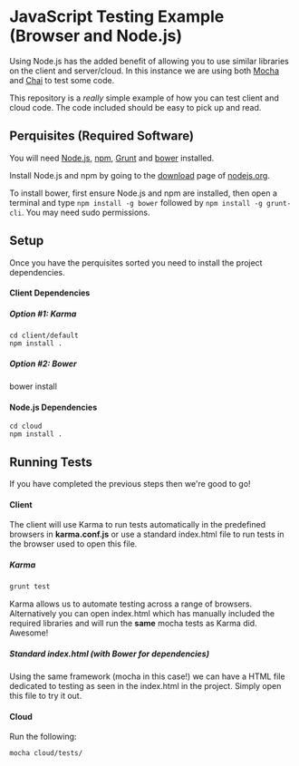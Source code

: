 # JavaScript Testing Example (Browser and Node.js)

Using Node.js has the added benefit of allowing you to use similar libraries
on the client and server/cloud. In this instance we are using both
[Mocha](http://visionmedia.github.io/mocha/]) and
[Chai](http://chaijs.com/) to test some code.

This repository is a *really* simple example of how you can test client and
cloud code. The code included should be easy to pick up
and read.

## Perquisites (Required Software)
You will need [Node.js](http://nodejs.org/), [npm](https://www.npmjs.org/), [Grunt](http://gruntjs.com/) and [bower](http://bower.io/) installed.

Install Node.js and npm by going to the [download](http://nodejs.org/download/)
page of [nodejs.org](http://nodejs.org/).

To install bower, first ensure Node.js and npm are installed, then open a
terminal and type ```npm install -g bower``` followed by ```npm install -g grunt-cli```. You may need sudo permissions.

## Setup
Once you have the perquisites sorted you need to install the project
dependencies.

#### Client Dependencies

##### Option #1: Karma
```
cd client/default
npm install .
```

##### Option #2: Bower
bower install

#### Node.js Dependencies

```
cd cloud
npm install .
```

## Running Tests
If you have completed the previous steps then we're good to go!

#### Client
The client will use Karma to run tests automatically in the predefined
browsers in __karma.conf.js__ or use a standard index.html file to run tests
in the browser used to open this file.

##### Karma
```bash
grunt test
```

Karma allows us to automate testing across a range of browsers. Alternatively
you can open index.html which has manually included the required libraries and
will run the __same__ mocha tests as Karma did. Awesome!

##### Standard index.html (with Bower for dependencies)
Using the same framework (mocha in this case!) we can have a HTML file
dedicated to testing as seen in the index.html in the project. Simply open this
file to try it out.

#### Cloud
Run the following:

```
mocha cloud/tests/
```
